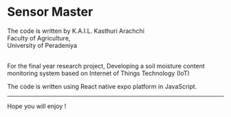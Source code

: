 # Sensor Master

The code is written by K.A.I.L. Kasthuri Arachchi <br/>
Faculty of Agriculture, <br/>
University of Peradeniya<br/>

<br/>
For the final year research project, Developing a soil moisture content monitoring system based on Internet of Things Technology (IoT)
 
The code is written using React native expo platform in JavaScript.

---
Hope you will enjoy !
